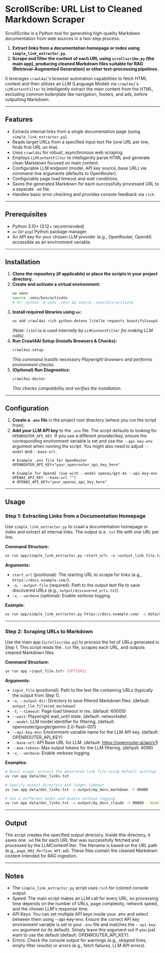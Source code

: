# ScrollScribe: URL List to Cleaned Markdown Scraper

ScrollScribe is a Python tool for generating high-quality Markdown documentation from web sources in a two-step process:

1. **Extract links from a documentation homepage or index using `simple_link_extractor.py`.**
2. **Scrape and filter the content of each URL using `scrollscribe.py` (the main app), producing cleaned Markdown files suitable for RAG (Retrieval-Augmented Generation) or other text-processing pipelines.**

It leverages `crawl4ai`'s browser automation capabilities to fetch HTML content and then utilizes an LLM (Language Model) via `crawl4ai`'s `LLMContentFilter` to intelligently extract the main content from the HTML, excluding common boilerplate like navigation, footers, and ads, before outputting Markdown.

---

## Features

* Extracts internal links from a single documentation page (using `simple_link_extractor.py`).
* Reads target URLs from a specified input text file (one URL per line, finds first URL on line).
* Uses `crawl4ai` for robust, asynchronous web scraping.
* Employs `LLMContentFilter` to intelligently parse HTML and generate clean Markdown focused on main content.
* Configurable LLM endpoint (model, API key source, base URL) via command-line arguments (defaults to OpenRouter).
* Configurable page load timeout and wait conditions.
* Saves the generated Markdown for each successfully processed URL to a separate `.md` file.
* Handles basic error checking and provides console feedback via `rich`.

---

## Prerequisites

* Python 3.10+ (3.12+ recommended)
* `uv` (or `pip`) Python package manager.
* An API key for your chosen LLM provider (e.g., OpenRouter, OpenAI) accessible as an environment variable.

---

## Installation

1. **Clone the repository (if applicable) or place the scripts in your project directory.**
2. **Create and activate a virtual environment:**
    ```bash
    uv venv
    source .venv/bin/activate
    # Or: python -m venv .venv && source .venv/bin/activate
    ```
3. **Install required libraries using `uv`:**
    ```bash
    uv add crawl4ai rich python-dotenv litellm requests beautifulsoup4
    ```
    *(Note: `litellm` is used internally by `LLMContentFilter` for making LLM calls).*
4. **Run Crawl4AI Setup (Installs Browsers & Checks):**
    ```bash
    crawl4ai-setup
    ```
    *This command installs necessary Playwright browsers and performs environment checks.*
5. **(Optional) Run Diagnostics:**
    ```bash
    crawl4ai-doctor
    ```
    *This checks compatibility and verifies the installation.*

---

## Configuration

1. **Create a `.env` file** in the project root directory (where you run the script from).
2. **Add your LLM API key** to the `.env` file. The script defaults to looking for `OPENROUTER_API_KEY`. If you use a different provider/key, ensure the corresponding environment variable is set and use the `--api-key-env` argument when running the script. You might also need to adjust `--model` and `--base-url`.
    ```dotenv
    # Example .env file for OpenRouter
    OPENROUTER_API_KEY="your_openrouter_api_key_here"

    # Example for OpenAI (use with --model openai/gpt-4o --api-key-env OPENAI_API_KEY --base-url "")
    # OPENAI_API_KEY="your_openai_api_key_here"
    ```

---

## Usage

### Step 1: Extracting Links from a Documentation Homepage

Use `simple_link_extractor.py` to crawl a documentation homepage or index and extract all internal links. The output is a `.txt` file with one URL per line.

**Command Structure:**
```bash
uv run app/simple_link_extractor.py <start_url> -o <output_link_file.txt> [-v]
```

**Arguments:**
- `start_url` (positional): The starting URL to scrape for links (e.g., `https://docs.example.com/`).
- `-o`, `--output-file` (required): Path to the output text file to save discovered URLs (e.g., `output/discovered_urls.txt`).
- `-v`, `--verbose` (optional): Enable verbose logging.

**Example:**
```bash
uv run app/simple_link_extractor.py https://docs.example.com/ -o data/doc_links.txt -v
```

---

### Step 2: Scraping URLs to Markdown

Use the main app (`scrollscribe.py`) to process the list of URLs generated in Step 1. This script reads the `.txt` file, scrapes each URL, and outputs cleaned Markdown files.

**Command Structure:**
```bash
uv run app <input_file.txt> [OPTIONS]
```

**Arguments:**
- `input_file` (positional): Path to the text file containing URLs (typically the output from Step 1).
- `-o`, `--output-dir`: Directory to save filtered Markdown files. (default: `output_llm_filtered_markdown`)
- `-t`, `--timeout`: Page load timeout in ms. (default: 60000)
- `--wait`: Playwright wait_until state. (default: networkidle)
- `--model`: LLM model identifier for filtering. (default: openrouter/google/gemini-2.0-flash-001)
- `--api-key-env`: Environment variable name for the LLM API key. (default: OPENROUTER_API_KEY)
- `--base-url`: API Base URL for LLM. (default: https://openrouter.ai/api/v1)
- `--max-tokens`: Max output tokens for the LLM filtering. (default: 4096)
- `-v`, `--verbose`: Enable verbose logging.

**Examples:**
```bash
# Basic usage: process the generated link file using default settings
uv run app data/doc_links.txt

# Specify output directory and longer timeout
uv run app data/doc_links.txt -o output/my_docs_markdown -t 90000

# Use a different model and enable verbose logging
uv run app data/doc_links.txt -o output/my_docs_claude -t 90000 --model openrouter/anthropic/claude-3-sonnet-20240229 -v
```

---

## Output

The script creates the specified output directory. Inside this directory, it saves one `.md` file for each URL that was successfully fetched and processed by the LLMContentFilter. The filename is based on the URL path (e.g., `page_001_Perfion_API.md`). These files contain the cleaned Markdown content intended for RAG ingestion.

---

## Notes

- The `simple_link_extractor.py` script uses `rich` for colored console output.
- Speed: The main script makes an LLM call for every URL, so processing time depends on the number of URLs, page complexity, network speed, and the chosen LLM's response time.
- API Keys: You can set multiple API keys inside your .env and select between them using --api-key-env. Ensure the correct API key environment variable is set in your `.env` file and matches the `--api-key-env` argument (or its default). Simply leave this argument out if you just want to use the default (default: OPENROUTER_API_KEY).
- Errors: Check the console output for warnings (e.g., skipped lines, empty filter results) or errors (e.g., fetch failures, LLM API errors).
